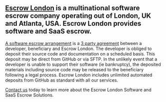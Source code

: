 ## [Escrow London](https://escrowlondon.com) is a multinational software escrow company operating out of London, UK and Atlanta, USA. Escrow London provides software and SaaS escrow.  

[A software escrow arrangement](https://escrowlondon.com) is a [3 party agreement](https://www.escrowlondon.com/download-software-escrow-agreement-templates/) between a developer, beneficiary and Escrow London. The developer is obliged to deposit their source code and documentation on a scheduled basis. This deposit may be direct from GitHub or via SFTP. In the unlikely event that a developer is unable to support their software (ie bankruptcy), the deposited materials including source code may be released to the beneficiary following a legal process. Escrow London includes unlimited automated deposits from GitHub as standard with all our services.

[Contact us](https://www.escrowlondon.com/contact-us/) today to learn more about the Escrow London Software and SaaS Escrow Solutions.
